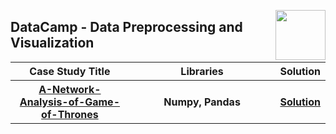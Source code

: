<a href="/datacamp/README.md"><img align="right" width="80" src="/logos/datacamp.png"></img></a>

## DataCamp - Data Preprocessing and Visualization

<table>
    <head>
        <tr>
<th align="center" width="40%">Case Study Title</th>
<th align="center" width="50%">Libraries</th>
<th align="center" width="10%">Solution</th>
        </tr>
    </head>
    <tbody>
        <tr>
<th align="center" width="40%"><a href="">A-Network-Analysis-of-Game-of-Thrones</a></th>
<th align="center" width="50%">Numpy, Pandas</th>
<th align="center" width="10%"><a href="https://github.com/cs-MohamedAyman/Data-Science-Case-Studies/tree/master/datacamp/Data-Preprocessing-and-Visualization/A-Network-Analysis-of-Game-of-Thrones">Solution</a></th>
        </tr>
    </tbody>
</table>
